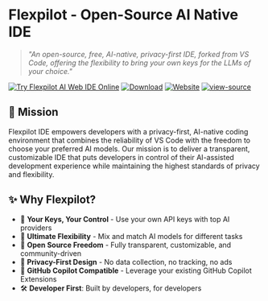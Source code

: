 # Flexpilot - Open-Source AI Native IDE

> _"An open-source, free, AI-native, privacy-first IDE, forked from VS Code, offering the flexibility to bring your own keys for the LLMs of your choice."_

[![Try Flexpilot AI Web IDE Online](https://badges.flexpilot.ai/open-in-web-ide.svg)](https://flexpilot.ai/web-ide-redirect?provider=github&owner=flexpilot-ai&repo=flexpilot-ide&branch=main)
[![Download](https://img.shields.io/badge/download-desktop-blue?url=https%3A%2F%2Fgithub.com%2Fflexpilot-ai%2Fflexpilot-ide%2Freleases%2Flatest)](https://github.com/flexpilot-ai/flexpilot-ide/releases/latest)
[![Website](https://img.shields.io/website?url=https%3A%2F%2Fflexpilot.ai%2F)](https://flexpilot.ai/)
[![view-source](https://img.shields.io/badge/view-source-blue)](https://github.com/flexpilot-ai/flexpilot-ide)

## 🎯 Mission

Flexpilot IDE empowers developers with a privacy-first, AI-native coding environment that combines the reliability of VS Code with the freedom to choose your preferred AI models. Our mission is to deliver a transparent, customizable IDE that puts developers in control of their AI-assisted development experience while maintaining the highest standards of privacy and flexibility.

## ✨ Why Flexpilot?

- 🔑 **Your Keys, Your Control** - Use your own API keys with top AI providers
- 🎨 **Ultimate Flexibility** - Mix and match AI models for different tasks
- 🌟 **Open Source Freedom** - Fully transparent, customizable, and community-driven
- 🚀 **Privacy-First Design** - No data collection, no tracking, no ads
- 💎 **GitHub Copilot Compatible** - Leverage your existing GitHub Copilot Extensions
- 🛠️ **Developer First**: Built by developers, for developers
